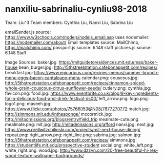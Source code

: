 # nanxiliu-sabrinaliu-cynliu98-2018

Team: Liu^3
Team members: Cynthia Liu, Nanxi Liu, Sabrina Liu

emailSender.js source: https://www.w3schools.com/nodejs/nodejs_email.asp
	uses nodemailer: https://nodemailer.com/about/
Email templates source: MailChimp, https://mailchimp.com/
passport.js source: 6.148 staff
pictures.js source: 6.148 Staff


Image Sources:
	baker.jpg: https://mitguidetoresidences.mit.edu/map/baker-house
	bean_burger.jpg: http://5thstreetstation.cafebonappetit.com/recipes/
	breakfast.jpg: https://www.epicurious.com/recipes-menus/summer-brunch-menu-eggs-bacon-cantaloupe-menu
	calendar.png:
	couscous.jpg: http://5thstreetstation.cafebonappetit.com/recipes/cinnamon-spiced-whole-grain-couscous-citrus-sunflower-seeds/
	cutlery.png:
	cynthia.jpg:
	favicon.png:
	food.jpg: https://www.eventbrite.co.uk/blog/9-key-ingredients-for-a-delicious-food-and-drink-festival-ds00/
	left_arrow.png:
	logo.png:
	logo1.png:
	maseeh.jpg: https://www.flickr.com/photos/75766053@N08/7677270772
	match.jpg: http://simmons.mit.edu/inthesponge/
	mccormick.jpg: http://mitadmissions.org/blogs/entry/field_trip
	mealmate-cute.png:
	mealmate.png:
	mit.jpg: http://mitadmissions.org/afford
	nanxi.jpg:
	next.jpg: https://www.prellwitzchilinski.com/projects/mit-next-house-dining/
	repeat.png:
	right_arrow.png:
	right_line.png:
	sabrina.jpg:
	salmon.jpg: http://5thstreetstation.cafebonappetit.com/recipes/
	simmons.jpg: https://studentlife.mit.edu/prospective-student
	social.png:
	white_left.png:
	white_right.png:
	wood.jpg: http://www.dzzyn.com/20-free-beautiful-hi-res-wood-texture-wallpaper-backgrounds/